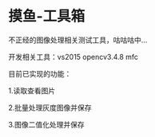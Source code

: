 # 摸鱼-工具箱

不正经的图像处理相关测试工具，咕咕咕中...

开发相关工具：vs2015 opencv3.4.8 mfc

目前已实现的功能：

1.读取查看图片

2.批量处理灰度图像并保存

3.图像二值化处理并保存


